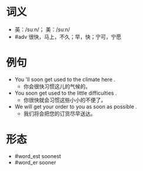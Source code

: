 # 词义
- 英：/suːn/； 美：/suːn/
- #adv 很快，马上，不久；早，快；宁可，宁愿
# 例句
- You 'll soon get used to the climate here .
	- 你会很快习惯这儿的气候的。
- You soon get used to the little difficulties .
	- 你很快就会习惯这些小小的不便了。
- We will get your order to you as soon as possible .
	- 我们将会把您的订货尽早送达。
# 形态
- #word_est soonest
- #word_er sooner
